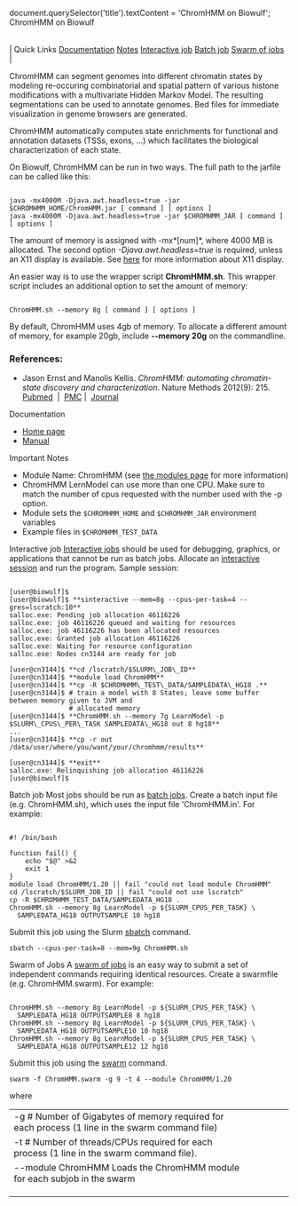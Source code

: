 

document.querySelector('title').textContent = 'ChromHMM on Biowulf';
ChromHMM on Biowulf


|  |
| --- |
| 
Quick Links
[Documentation](#doc)
[Notes](#notes)
[Interactive job](#int) 
[Batch job](#sbatch) 
[Swarm of jobs](#swarm) 
 |


 ChromHMM can segment genomes into different chromatin states by modeling 
re-occuring combinatorial and spatial pattern of various histone modifications
with a multivariate Hidden Markov Model. The resulting segmentations can
be used to annotate genomes. Bed files for immediate visualization
in genome browsers are generated.


ChromHMM automatically computes state enrichments for functional and
annotation datasets (TSSs, exons, ...) which facilitates the biological
characterization of each state.


On Biowulf, ChromHMM can be run in two ways. The full path to the jarfile can be called
like this:



```

java -mx4000M -Djava.awt.headless=true -jar $CHROMHMM_HOME/ChromHMM.jar [ command ] [ options ]
java -mx4000M -Djava.awt.headless=true -jar $CHROMHMM_JAR [ command ] [ options ]

```

The amount of memory is assigned with -mx*[num]*, where 4000 MB is
allocated. The second option *-Djava.awt.headless=true* is required,
unless an X11 display is available. See [here](/docs/connect.html)
for more information about X11 display.


An easier way is to use the wrapper script **ChromHMM.sh**.
This wrapper script includes an additional option to set the amount of
memory:



```

ChromHMM.sh --memory 8g [ command ] [ options ]

```

By default, ChromHMM uses 4gb of memory. To allocate a different amount of
memory, for example 20gb, include **--memory 20g** on the
commandline.


### References:


* Jason Ernst and Manolis Kellis. *ChromHMM: automating chromatin-state 
 discovery and characterization*. Nature Methods 2012(9): 215.
 [Pubmed](http://www.ncbi.nlm.nih.gov/pubmed/22373907)  | 
 [PMC](http://www.ncbi.nlm.nih.gov/pmc/articles/PMC3577932/) | 
 [Journal](https://www.nature.com/articles/nmeth.1906)


Documentation
* [Home page](http://compbio.mit.edu/ChromHMM/)
* [Manual](http://compbio.mit.edu/ChromHMM/ChromHMM_manual.pdf)


Important Notes
* Module Name: ChromHMM (see [the modules page](/apps/modules.html) for more information)
* ChromHMM LernModel can use more than one CPU. Make sure to match the number of cpus 
 requested with the number used with the -p option.
* Module sets the `$CHROMHMM_HOME` and `$CHROMHMM_JAR` environment variables
* Example files in `$CHROMHMM_TEST_DATA`



Interactive job
[Interactive jobs](/docs/userguide.html#int) should be used for debugging, graphics, or applications that cannot be run as batch jobs.
Allocate an [interactive session](/docs/userguide.html#int) and run the program. Sample session:



```

[user@biowulf]$
[user@biowulf]$ **sinteractive --mem=8g --cpus-per-task=4 --gres=lscratch:10**
salloc.exe: Pending job allocation 46116226
salloc.exe: job 46116226 queued and waiting for resources
salloc.exe: job 46116226 has been allocated resources
salloc.exe: Granted job allocation 46116226
salloc.exe: Waiting for resource configuration
salloc.exe: Nodes cn3144 are ready for job

[user@cn3144]$ **cd /lscratch/$SLURM\_JOB\_ID**
[user@cn3144]$ **module load ChromHMM**
[user@cn3144]$ **cp -R $CHROMHMM\_TEST\_DATA/SAMPLEDATA\_HG18 .**
[user@cn3144]$ # train a model with 8 States; leave some buffer between memory given to JVM and
               # allocated memory
[user@cn3144]$ **ChromHMM.sh --memory 7g LearnModel -p $SLURM\_CPUS\_PER\_TASK SAMPLEDATA\_HG18 out 8 hg18**
...
[user@cn3144]$ **cp -r out /data/user/where/you/want/your/chromhmm/results**

[user@cn3144]$ **exit**
salloc.exe: Relinquishing job allocation 46116226
[user@biowulf]$

```


Batch job
Most jobs should be run as [batch jobs](/docs/userguide.html#submit).
Create a batch input file (e.g. ChromHMM.sh), which uses the input file 'ChromHMM.in'. For example:



```

#! /bin/bash

function fail() {
    echo "$@" >&2
    exit 1
}
module load ChromHMM/1.20 || fail "could not load module ChromHMM"
cd /lscratch/$SLURM_JOB_ID || fail "could not use lscratch"
cp -R $CHROMHMM_TEST_DATA/SAMPLEDATA_HG18 .
ChromHMM.sh --memory 8g LearnModel -p ${SLURM_CPUS_PER_TASK} \
  SAMPLEDATA_HG18 OUTPUTSAMPLE 10 hg18

```

Submit this job using the Slurm [sbatch](/docs/userguide.html) command.



```
sbatch --cpus-per-task=8 --mem=9g ChromHMM.sh
```

Swarm of Jobs 
A [swarm of jobs](/apps/swarm.html) is an easy way to submit a set of independent commands requiring identical resources.
Create a swarmfile (e.g. ChromHMM.swarm). For example:



```

ChromHMM.sh --memory 8g LearnModel -p ${SLURM_CPUS_PER_TASK} \
  SAMPLEDATA_HG18 OUTPUTSAMPLE8 8 hg18
ChromHMM.sh --memory 8g LearnModel -p ${SLURM_CPUS_PER_TASK} \
  SAMPLEDATA_HG18 OUTPUTSAMPLE10 10 hg18
ChromHMM.sh --memory 8g LearnModel -p ${SLURM_CPUS_PER_TASK} \
  SAMPLEDATA_HG18 OUTPUTSAMPLE12 12 hg18

```

Submit this job using the [swarm](/apps/swarm.html) command.



```
swarm -f ChromHMM.swarm -g 9 -t 4 --module ChromHMM/1.20
```

where


|  |  |  |  |  |  |
| --- | --- | --- | --- | --- | --- |
| -g #  Number of Gigabytes of memory required for each process (1 line in the swarm command file)
 | -t #  Number of threads/CPUs required for each process (1 line in the swarm command file).
 | --module ChromHMM  Loads the ChromHMM module for each subjob in the swarm 
 | |
 | |
 | |








